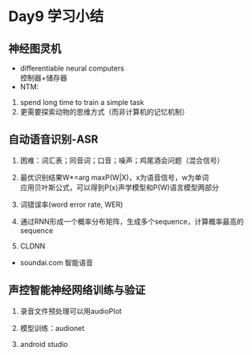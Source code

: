 # Day9 学习小结  

## 神经图灵机
+ differentiable neural computers  
控制器+储存器  
+ NTM:  
1. spend long time to train a simple task  
2. 更需要探索动物的思维方式（而非计算机的记忆机制）  

## 自动语音识别-ASR
1. 困难：词汇表；同音词；口音；噪声；鸡尾酒会问题（混合信号）  

2. 最优识别结果W*=arg maxP(W|X)，x为语音信号，w为单词  
    应用贝叶斯公式，可以得到P(x)声学模型和P(W)语言模型两部分  
    
3. 词错误率(word error rate, WER)  
4. 通过RNN形成一个概率分布矩阵，生成多个sequence，计算概率最高的sequence
5. CLDNN
+ soundai.com 智能语音

## 声控智能神经网络训练与验证
1. 录音文件预处理可以用audioPlot
2. 模型训练：audionet

3. android studio